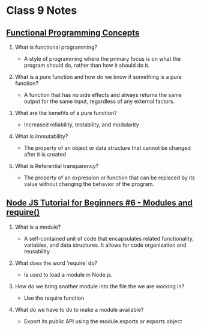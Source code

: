 # Class 9 Notes

## [Functional Programming Concepts](https://medium.com/the-renaissance-developer/concepts-of-functional-programming-in-javascript-6bc84220d2aa)

1. What is functional programming?

    - A style of programming where the primary focus is on what the program should do, rather than how it should do it.

1. What is a pure function and how do we know if something is a pure function?

    - A function that has no side effects and always returns the same output for the same input, regardless of any external factors.

1. What are the benefits of a pure function?

    - Increased reliability, testability, and modularity

1. What is immutability?

    - The property of an object or data structure that cannot be changed after it is created

1. What is Referential transparency?

    - The property of an expression or function that can be replaced by its value without changing the behavior of the program.

## [Node JS Tutorial for Beginners #6 - Modules and require()](https://www.youtube.com/watch?v=xHLd36QoS4k)

1. What is a module?

    - A self-contained unit of code that encapsulates related functionality, variables, and data structures. It allows for code organization and reusability.

1. What does the word ‘require’ do?

    - Is used to load a module in Node.js.

1. How do we bring another module into the file the we are working in?

    - Use the require function

1. What do we have to do to make a module available?

    - Export its public API using the module.exports or exports object
